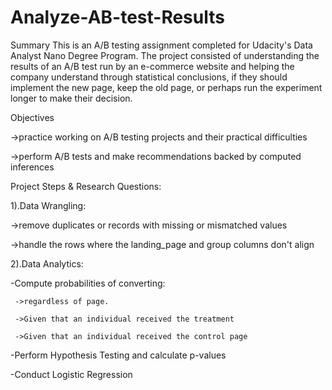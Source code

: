# Analyze-AB-test-Results

Summary
This is an A/B testing assignment completed for Udacity's Data Analyst Nano Degree Program. The project consisted of understanding the results of an A/B test run by an e-commerce website and helping the company understand through statistical conclusions, if they should implement the new page, keep the old page, or perhaps run the experiment longer to make their decision.

Objectives

  ->practice working on A/B testing projects and their practical difficulties

  ->perform A/B tests and make recommendations backed by computed inferences

Project Steps & Research Questions:

1).Data Wrangling:
 
 ->remove duplicates or records with missing or mismatched values 
 
 ->handle the rows where the landing_page and group columns don't align

2).Data Analytics:

-Compute probabilities of converting:
   
	 ->regardless of page.
	 
	 ->Given that an individual received the treatment
   
	 ->Given that an individual received the control page

-Perform Hypothesis Testing and calculate p-values

-Conduct Logistic Regression
